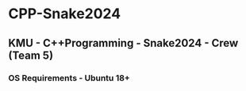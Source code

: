 # CPP-Snake2024
## KMU - C++Programming - Snake2024 - Crew (Team 5)
### OS Requirements - Ubuntu 18+